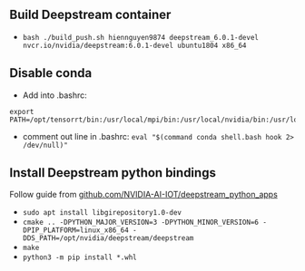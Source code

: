 ## Build Deepstream container

- `bash ./build_push.sh hiennguyen9874 deepstream_6.0.1-devel nvcr.io/nvidia/deepstream:6.0.1-devel ubuntu1804 x86_64`

## Disable conda

- Add into .bashrc:

```
export PATH=/opt/tensorrt/bin:/usr/local/mpi/bin:/usr/local/nvidia/bin:/usr/local/cuda/bin:/usr/local/sbin:/usr/local/bin:/usr/sbin:/usr/bin:/sbin:/bin:/usr/local/ucx/bin:${PATH}
```

- comment out line in .bashrc: `eval "$(command conda shell.bash hook 2> /dev/null)"`

<!-- ## Install python

### Install python3.8

- `sudo apt install python-dev python3 python3-pip python3.6-dev python3.8-dev`

### Set python3.8 as default

- `cd /usr/bin`
- `sudo unlink python3`
- `sudo ln -sv /usr/bin/python3.8 python3`
- `python3 --version` -->

## Install Deepstream python bindings

Follow guide from [github.com/NVIDIA-AI-IOT/deepstream_python_apps](https://github.com/NVIDIA-AI-IOT/deepstream_python_apps/tree/master/bindings)

- `sudo apt install libgirepository1.0-dev`
- `cmake .. -DPYTHON_MAJOR_VERSION=3 -DPYTHON_MINOR_VERSION=6 -DPIP_PLATFORM=linux_x86_64 -DDS_PATH=/opt/nvidia/deepstream/deepstream`
- `make`
- `python3 -m pip install *.whl`

<!--
# Deepstream 6.0.0

- Download file `deepstream-6.0_6.0.0-1_amd64.deb` from [developer.nvidia.com/deepstream-sdk](https://developer.nvidia.com/deepstream-sdk)
- GPU: `bash ./build_push.sh hiennguyen9874 ubuntu18.04-py3.8-cuda11.4-tensorrt8.0.1-v0.2 ubuntu18.04-py3.8-cuda11.4-tensorrt8.0.1-deepstream6.0-v0.2 deepstream-6.0_6.0.0-1_amd64.deb`

# Deepstream 6.0.1

- Download file `deepstream-6.0_6.0.1-1_amd64.deb` from [developer.nvidia.com/deepstream-sdk](https://developer.nvidia.com/deepstream-sdk)
- GPU: `bash ./build_push.sh hiennguyen9874 ubuntu18.04-py3.8-cuda11.4-tensorrt8.0.1-v0.2 ubuntu18.04-py3.8-cuda11.4-tensorrt8.0.1-deepstream6.0.1-v0.2 deepstream-6.0_6.0.1-1_amd64.deb`

## Install deepstream python

- `sudo apt install -y git cmake g++ build-essential libglib2.0-dev libglib2.0-dev-bin libtool m4 autoconf automake`
- `sudo apt-get install libgtk-3-dev`
- `sudo apt-get install libglib2.0-dev libjson-glib-dev uuid-dev`
- `mamba install --quiet --yes -c conda-forge gst-python pycairo PyGObject pybind11`
- `mamba clean --all -f -y`

- `git submodule update --init`
- `sudo apt-get install -y apt-transport-https ca-certificates -y`
- `sudo update-ca-certificates`

- `mkdir build`
- `cd build`
- Change

  ```
  /usr/include/python${PYTHON_VERSION}
  ```

  to

  ```
  /opt/conda/include
  /opt/conda/include/python${PYTHON_VERSION}
  ```

  Change

  ```
  target_link_libraries(pyds pthread dl ${PYTHON_LIB} gstreamer-1.0 glib-2.0)
  ```

  to

  ```
  target_link_libraries(pyds pthread dl ${PYTHON_LIB} gstreamer-1.0 /usr/lib/x86_64-linux-gnu/libglib-2.0.so)
  ```

  Change

  ```
  set(PYTHON_LIB python${PYTHON_VERSION})
  if(${PYTHON_MINOR_VERSION} EQUAL 6)
          set(PYTHON_LIB python${PYTHON_VERSION}m)
  endif()
  ```

  to

  ```
  set(PYTHON_LIB /opt/conda/lib/libpython${PYTHON_VERSION}.so)
  if(${PYTHON_MINOR_VERSION} EQUAL 6)
    set(PYTHON_LIB /opt/conda/lib/libpython${PYTHON_VERSION}m.so)
  endif()
  ```

- `cmake .. -DPYTHON_MAJOR_VERSION=3 -DPYTHON_MINOR_VERSION=8 -DPIP_PLATFORM=linux_x86_64 -DDS_PATH=/opt/nvidia/deepstream/deepstream`
- `make`
- `python3 -m pip install *.whl` -->
